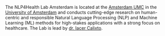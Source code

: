 The NLP4Health Lab Amsterdam is located at the [Amsterdam UMC](https://www.amsterdamumc.org/en/research.htm) in the [University of Amsterdam](https://www.uva.nl/en/) and conducts cutting-edge research on human-centric and responsible Natural Language Processing (NLP) and Machine Learning (ML) methods for high-stakes applications with a strong focus on healthcare. The Lab is lead by [dr. Iacer Calixto](#).

